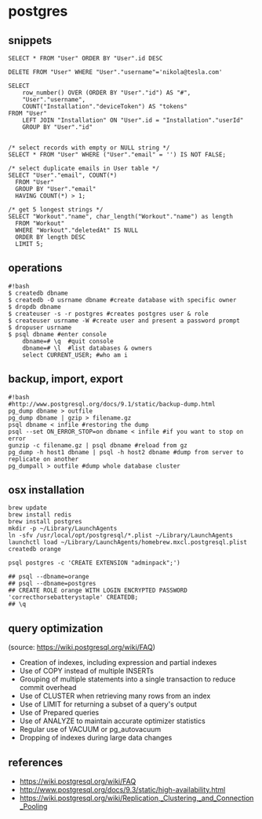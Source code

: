 # postgres


## snippets

```
SELECT * FROM "User" ORDER BY "User".id DESC

DELETE FROM "User" WHERE "User"."username"='nikola@tesla.com'

SELECT
	row_number() OVER (ORDER BY "User"."id") AS "#",
	"User"."username",
	COUNT("Installation"."deviceToken") AS "tokens"
FROM "User"
	LEFT JOIN "Installation" ON "User".id = "Installation"."userId"
	GROUP BY "User"."id"


/* select records with empty or NULL string */
SELECT * FROM "User" WHERE ("User"."email" = '') IS NOT FALSE;

/* select duplicate emails in User table */
SELECT "User"."email", COUNT(*)
  FROM "User"
  GROUP BY "User"."email"
  HAVING COUNT(*) > 1;	

/* get 5 longest strings */
SELECT "Workout"."name", char_length("Workout"."name") as length
  FROM "Workout"
  WHERE "Workout"."deletedAt" IS NULL
  ORDER BY length DESC
  LIMIT 5;
```



## operations
```
#!bash
$ createdb dbname
$ createdb -O usrname dbname #create database with specific owner
$ dropdb dbname
$ createuser -s -r postgres #creates postgres user & role
$ createuser usrname -W #create user and present a password prompt
$ dropuser usrname
$ psql dbname #enter console
    dbname=# \q  #quit console
    dbname=# \l  #list databases & owners
    select CURRENT_USER; #who am i
```


## backup, import, export
```
#!bash
#http://www.postgresql.org/docs/9.1/static/backup-dump.html
pg_dump dbname > outfile
pg_dump dbname | gzip > filename.gz
psql dbname < infile #restoring the dump
psql --set ON_ERROR_STOP=on dbname < infile #if you want to stop on error
gunzip -c filename.gz | psql dbname #reload from gz
pg_dump -h host1 dbname | psql -h host2 dbname #dump from server to replicate on another
pg_dumpall > outfile #dump whole database cluster
```


## osx installation

```
brew update
brew install redis
brew install postgres
mkdir -p ~/Library/LaunchAgents
ln -sfv /usr/local/opt/postgresql/*.plist ~/Library/LaunchAgents
launchctl load ~/Library/LaunchAgents/homebrew.mxcl.postgresql.plist
createdb orange

psql postgres -c 'CREATE EXTENSION "adminpack";')

## psql --dbname=orange
## psql --dbname=postgres
## CREATE ROLE orange WITH LOGIN ENCRYPTED PASSWORD 'correcthorsebatterystaple' CREATEDB;
## \q
```


## query optimization
(source: https://wiki.postgresql.org/wiki/FAQ)

* Creation of indexes, including expression and partial indexes
* Use of COPY instead of multiple INSERTs
* Grouping of multiple statements into a single transaction to reduce commit overhead
* Use of CLUSTER when retrieving many rows from an index
* Use of LIMIT for returning a subset of a query's output
* Use of Prepared queries
* Use of ANALYZE to maintain accurate optimizer statistics
* Regular use of VACUUM or pg_autovacuum
* Dropping of indexes during large data changes


## references
* https://wiki.postgresql.org/wiki/FAQ
* http://www.postgresql.org/docs/9.3/static/high-availability.html
* https://wiki.postgresql.org/wiki/Replication,_Clustering,_and_Connection_Pooling
